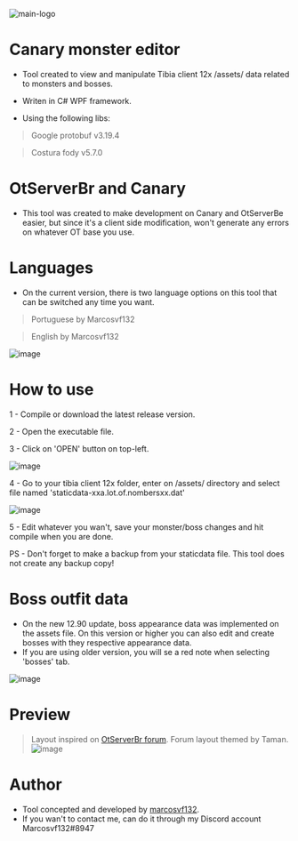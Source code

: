 ![main-logo](https://user-images.githubusercontent.com/66353315/180374168-3f50df74-b608-42cf-9f33-c5c0752d60cc.png)


# Canary monster editor
- Tool created to view and manipulate Tibia client 12x /assets/ data related to monsters and bosses. 
- Writen in C# WPF framework.

- Using the following libs:
> Google protobuf v3.19.4

> Costura fody v5.7.0

# OtServerBr and Canary
- This tool was created to make development on Canary and OtServerBe easier, but since it's a client side modification, won't generate any errors on whatever OT base you use.

# Languages
- On the current version, there is two language options on this tool that can be switched any time you want.
> Portuguese by Marcosvf132

> English by Marcosvf132

![image](https://user-images.githubusercontent.com/66353315/180373881-2b1ffc3d-1285-4537-b150-f189379a41d6.png)


# How to use
1 - Compile or download the latest release version.

2 - Open the executable file.

3 - Click on 'OPEN' button on top-left.

![image](https://user-images.githubusercontent.com/66353315/180372657-6f26c210-7b66-407b-ab97-f360ac0016dc.png)

4 - Go to your tibia client 12x folder, enter on /assets/ directory and select file named 'staticdata-xxa.lot.of.nombersxx.dat'

![image](https://user-images.githubusercontent.com/66353315/180372958-959ee896-3191-4f46-bd51-e55763e5f6f6.png)

5 - Edit whatever you wan't, save your monster/boss changes and hit compile when you are done.

PS - Don't forget to make a backup from your staticdata file. This tool does not create any backup copy!

# Boss outfit data
- On the new 12.90 update, boss appearance data was implemented on the assets file. On this version or higher you can also edit and create bosses with they respective appearance data.
- If you are using older version, you will se a red note when selecting 'bosses' tab.

![image](https://user-images.githubusercontent.com/66353315/180373545-7adb6cf7-f813-49a0-bc14-fcb607745c9b.png)


# Preview
> Layout inspired on [OtServerBr forum](https://forums.otserv.com.br/). Forum layout themed by Taman.
![image](https://user-images.githubusercontent.com/66353315/180371924-8fa52a15-764b-4421-8a28-b878a8fbffc4.png)


# Author
- Tool concepted and developed by [marcosvf132](https://github.com/marcosvf132).
- If you wan't to contact me, can do it through my Discord account Marcosvf132#8947
